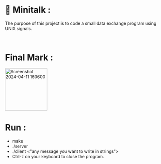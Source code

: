 <h1>📖 Minitalk :</h1>
<p>The purpose of this project is to code a small data exchange program using UNIX signals.</p><br>
<h1>Final Mark :</h1>
<img width="139" alt="Screenshot 2024-04-11 160600" src="https://github.com/AliAkouhar/minitalk_42/assets/133344572/d54164ef-dcdb-4f87-9ea4-9e472c8389c9">
<h1>Run :</h1>
<ul>
  <li>make</li>
  <li>./server</li>
  <li>./client <PID from the server> <"any message you want to write in strings"></li>
  <li> Ctrl-z on your keyboard to close the program.</li>
</ul>
